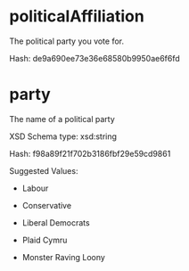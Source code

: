 # politicalAffiliation

 The political party you vote for.

 Hash: de9a690ee73e36e68580b9950ae6f6fd

# party

 The name of a political party

 XSD Schema type: xsd:string

 Hash: f98a89f21f702b3186fbf29e59cd9861


 Suggested Values:

* Labour

* Conservative

* Liberal Democrats

* Plaid Cymru

* Monster Raving Loony